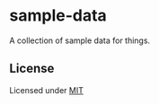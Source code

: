 sample-data
===========

A collection of sample data for things.

## License

Licensed under [MIT](LICENSE)
